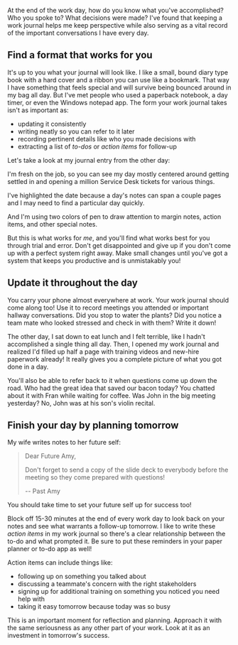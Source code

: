 At the end of the work day, how do you know what you've accomplished? Who you spoke to? What decisions were made? I've found that keeping a work journal helps me keep perspective while also serving as a vital record of the important conversations I have every day.

## Find a format that works for you
It's up to you what your journal will look like. I like a small, bound diary type book with a hard cover and a ribbon you can use like a bookmark. That way I have something that feels special and will survive being bounced around in my bag all day. But I've met people who used a paperback notebook, a day timer, or even the Windows notepad app. The form your work journal takes isn't as important as:

* updating it consistently
* writing neatly so you can refer to it later
* recording pertinent details like who you made decisions with
* extracting a list of *to-dos* or *action items* for follow-up

Let's take a look at my journal entry from the other day:

I'm fresh on the job, so you can see my day mostly centered around getting settled in and opening a million Service Desk tickets for various things.

I've highlighted the date because a day's notes can span a couple pages and I may need to find a particular day quickly.

And I'm using two colors of pen to draw attention to margin notes, action items, and other special notes.

But this is what works for *me*, and you'll find what works best for you through trial and error. Don't get disappointed and give up if you don't come up with a perfect system right away. Make small changes until you've got a system that keeps you productive and is unmistakably you!

## Update it throughout the day
You carry your phone almost everywhere at work. Your work journal should come along too! Use it to record meetings you attended or important hallway conversations. Did you stop to water the plants? Did you notice a team mate who looked stressed and check in with them? Write it down!

The other day, I sat down to eat lunch and I felt terrible, like I hadn't accomplished a single thing all day. Then, I opened my work journal and realized I'd filled up half a page with training videos and new-hire paperwork already! It really gives you a complete picture of what you got done in a day.

You'll also be able to refer back to it when questions come up down the road. Who had the great idea that saved our bacon today? You chatted about it with Fran while waiting for coffee. Was John in the big meeting yesterday? No, John was at his son's violin recital.

## Finish your day by planning tomorrow

My wife writes notes to her future self:
> Dear Future Amy,
> 
> Don't forget to send a copy of the slide deck to everybody before the meeting so they come prepared with questions!
>
> -- Past Amy

You should take time to set your future self up for success too!

Block off 15-30 minutes at the end of every work day to look back on your notes and see what warrants a follow-up tomorrow. I like to write these *action items* in my work journal so there's a clear relationship between the to-do and what prompted it. Be sure to put these reminders in your paper planner or to-do app as well!

Action items can include things like:
* following up on something you talked about
* discussing a teammate's concern with the right stakeholders
* signing up for additional training on something you noticed you need help with
* taking it easy tomorrow because today was so busy

This is an important moment for reflection and planning. Approach it with the same seriousness as any other part of your work. Look at it as an investment in tomorrow's success.

